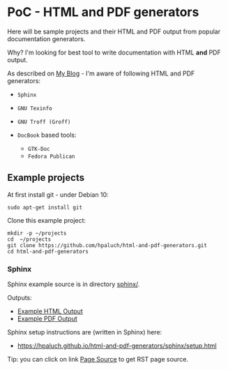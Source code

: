 # PoC - HTML and PDF generators

Here will be sample projects and their HTML and PDF output
from popular documentation generators.

Why? I'm looking for best tool to write documentation with
HTML **and** PDF output.

As described on [My Blog](https://hpaluch.github.io/2020/12/28/html-and-pdf-generators.html) - I'm aware of following HTML and PDF generators:

* `Sphinx`
* `GNU Texinfo`
* `GNU Troff (Groff)`
* `DocBook` based tools:

  - `GTK-Doc`
  - `Fedora Publican`

## Example projects

At first install git - under Debian 10:

```shell
sudo apt-get install git
```

Clone this example project:

```shell
mkdir -p ~/projects
cd  ~/projects
git clone https://github.com/hpaluch/html-and-pdf-generators.git
cd html-and-pdf-generators
```

### Sphinx

Sphinx example source is in directory [sphinx/](https://github.com/hpaluch/html-and-pdf-generators/tree/master/sphinx).

Outputs:
- [Example HTML Output](https://hpaluch.github.io/html-and-pdf-generators/sphinx/)
- [Example PDF Output](https://hpaluch.github.io/html-and-pdf-generators/SphinxPoC.pdf)

Sphinx setup instructions are (written in Sphinx) here:

* https://hpaluch.github.io/html-and-pdf-generators/sphinx/setup.html

Tip: you can click on link [Page Source](https://hpaluch.github.io/html-and-pdf-generators/sphinx/_sources/setup.rst.txt) to get RST page source.





